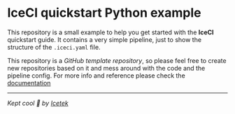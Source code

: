 # IceCI quickstart Python example 

This repository is a small example to help you get started with the **IceCI** quickstart guide. It contains a very simple pipeline, just to show the structure of the `.iceci.yaml` file.

This repository is a *GitHub template repository*, so please feel free to create new repositories based on it and mess around with the code and the pipeline config. For more info and reference please check the [documentation](https://iceci.readthedocs.io/)

---

_Kept cool &#x1f9ca; by [Icetek](https://icetek.io/)_
